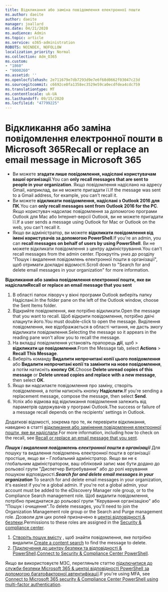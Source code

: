 ```yaml
---
title: Відкликання або заміна повідомлення електронної пошти
ms.author: daeite
author: daeite
manager: joallard
ms.date: 04/21/2020
ms.audience: Admin
ms.topic: article
ms.service: o365-administration
ROBOTS: NOINDEX, NOFOLLOW
localization_priority: Normal
ms.collection: Adm_O365
ms.custom:
- "1860"
- "9000260"
ms.assetid: ''
ms.openlocfilehash: 2e711679e7db7293d9e7e6f68d0662f03047c23d
ms.sourcegitcommit: c6692ce0fa1358ec3529e59ca0ecdfdea4cdc759
ms.translationtype: MT
ms.contentlocale: uk-UA
ms.lasthandoff: 09/15/2020
ms.locfileid: "47799225"
---
```

# <a name="recall-or-replace-an-email-message-in-microsoft-365"></a><span data-ttu-id="41de9-102">Відкликання або заміна повідомлення електронної пошти в Microsoft 365</span><span class="sxs-lookup"><span data-stu-id="41de9-102">Recall or replace an email message in Microsoft 365</span></span>

- <span data-ttu-id="41de9-103">Ви можете **згадати лише повідомлення, надіслані користувачам вашої організації**.</span><span class="sxs-lookup"><span data-stu-id="41de9-103">You can **only recall messages that are sent to people in your organization**.</span></span> <span data-ttu-id="41de9-104">Якщо повідомлення надіслано на адресу Gmail, наприклад, ви не можете пригадати її.</span><span class="sxs-lookup"><span data-stu-id="41de9-104">If the message was sent to a Gmail address, for example, you can't recall it.</span></span>
- <span data-ttu-id="41de9-105">Ви можете **відкликати повідомлення, надіслані з Outlook 2016 для ПК**.</span><span class="sxs-lookup"><span data-stu-id="41de9-105">You can **only recall messages sent from Outlook 2016 for the PC**.</span></span> <span data-ttu-id="41de9-106">Якщо користувач надсилає повідомлення за допомогою програми Outlook для Mac або Інтернет-версії Outlook, ви не можете пригадати її.</span><span class="sxs-lookup"><span data-stu-id="41de9-106">If a user sends a message using Outlook for Mac or Outlook on the web, you can't recall it.</span></span>
- <span data-ttu-id="41de9-107">Якщо ви адміністратор, ви можете **відкликати повідомлення від імені користувачів за допомогою PowerShell**.</span><span class="sxs-lookup"><span data-stu-id="41de9-107">If you're an admin, you can **recall messages on behalf of users by using PowerShell**.</span></span> <span data-ttu-id="41de9-108">Ви не можете відкликати повідомлення з центру адміністрування.</span><span class="sxs-lookup"><span data-stu-id="41de9-108">You can't recall messages from the admin center.</span></span> <span data-ttu-id="41de9-109">Прокрутіть униз до розділу "Пошук і видалення повідомлень електронної пошти в організації", щоб отримати докладні відомості.</span><span class="sxs-lookup"><span data-stu-id="41de9-109">Scroll down to "Search for and delete email messages in your organization" for more information.</span></span>

<span data-ttu-id="41de9-110">**Відкликання або заміна повідомлення електронної пошти, яке ви надіслали**</span><span class="sxs-lookup"><span data-stu-id="41de9-110">**Recall or replace an email message that you sent**</span></span>

1. <span data-ttu-id="41de9-111">В області папок ліворуч у вікні програми Outlook виберіть папку Надіслані.</span><span class="sxs-lookup"><span data-stu-id="41de9-111">In the folder pane on the left of the Outlook window, choose the Sent Items folder.</span></span>
2. <span data-ttu-id="41de9-112">Відкрийте повідомлення, яке потрібно відкликати.</span><span class="sxs-lookup"><span data-stu-id="41de9-112">Open the message that you want to recall.</span></span> <span data-ttu-id="41de9-113">Щоб відкрити повідомлення, потрібно двічі клацнути його.</span><span class="sxs-lookup"><span data-stu-id="41de9-113">You must double-click to open the message.</span></span> <span data-ttu-id="41de9-114">Виділення повідомлення, яке відображається в області читання, не дасть змогу відкликати повідомлення.</span><span class="sxs-lookup"><span data-stu-id="41de9-114">Selecting the message so it appears in the reading pane won't allow you to recall the message.</span></span>
3. <span data-ttu-id="41de9-115">На вкладці повідомлення установіть прапорець **дії**, щоб  >  **відкликати це повідомлення**.</span><span class="sxs-lookup"><span data-stu-id="41de9-115">From the Message tab, select **Actions** > **Recall This Message**.</span></span>
4. <span data-ttu-id="41de9-116">Виберіть команду **Видалити непрочитані копії цього повідомлення** або **Видалити непрочитані копії та замінити на нове повідомлення**, а потім натисніть **кнопку OK**.</span><span class="sxs-lookup"><span data-stu-id="41de9-116">Choose **Delete unread copies of this message** or **Delete unread copies and replace with a new message**, then select **OK**.</span></span>
5. <span data-ttu-id="41de9-117">Якщо ви надсилаєте повідомлення про заміну, створіть повідомлення, а потім натисніть кнопку **Надіслати**.</span><span class="sxs-lookup"><span data-stu-id="41de9-117">If you're sending a replacement message, compose the message, then select **Send**.</span></span>
6. <span data-ttu-id="41de9-118">Успіх або відмова від відкликання повідомлення залежить від параметрів одержувачів у програмі Outlook.</span><span class="sxs-lookup"><span data-stu-id="41de9-118">The success or failure of a message recall depends on the recipients' settings in Outlook.</span></span>

<span data-ttu-id="41de9-119">Додаткові відомості, зокрема про те, як перевірити відкликання, наведено в статті [відкликання або замінення повідомлення електронної пошти, яке ви надіслали](https://support.office.com/article/35027f88-d655-4554-b4f8-6c0729a723a0).</span><span class="sxs-lookup"><span data-stu-id="41de9-119">For more information, including how to check on the recall, see [Recall or replace an email message that you sent](https://support.office.com/article/35027f88-d655-4554-b4f8-6c0729a723a0).</span></span>

<span data-ttu-id="41de9-120">***Пошук і видалення повідомлень електронної пошти в організації*** Для пошуку та видалення повідомлень електронної пошти в організації простіше, якщо ви – Глобальний адміністратор. Якщо ви не є глобальним адміністратором, ваш обліковий запис має бути додано до рольової групи "Диспетчер Витребування" або до ролі керування пошуком відповідності.</span><span class="sxs-lookup"><span data-stu-id="41de9-120">***Search for and delete email messages in your organization*** To search for and delete email messages in your organization, it's easiest if you're a global admin. If you're not a global admin, your account must be added to the eDiscovery Manager role group, or to the Compliance Search management role.</span></span> <span data-ttu-id="41de9-121">Щоб видалити повідомлення, потрібно приєднатися до рольової групи "Керування організацією" або "Пошук і очищення".</span><span class="sxs-lookup"><span data-stu-id="41de9-121">To delete messages, you'll need to join the Organization Management role group or the Search and Purge management role.</span></span> <span data-ttu-id="41de9-122">Дозволи для цих ролей призначено в [центрі відповідності & безпеки](https://protection.office.com/).</span><span class="sxs-lookup"><span data-stu-id="41de9-122">Permissions to these roles are assigned in the [Security & compliance center](https://protection.office.com/).</span></span>

1. <span data-ttu-id="41de9-123">[Створіть пошук вмісту](https://docs.microsoft.com/microsoft-365/compliance/content-search) , щоб знайти повідомлення, яке потрібно видалити.</span><span class="sxs-lookup"><span data-stu-id="41de9-123">[Create a content search](https://docs.microsoft.com/microsoft-365/compliance/content-search) to find the message to delete.</span></span>
2. <span data-ttu-id="41de9-124">[Підключення до центру безпеки та відповідності & PowerShell](https://docs.microsoft.com/powershell/exchange/office-365-scc/connect-to-scc-powershell/connect-to-scc-powershell?view=exchange-ps).</span><span class="sxs-lookup"><span data-stu-id="41de9-124">[Connect to Security & Compliance Center PowerShell](https://docs.microsoft.com/powershell/exchange/office-365-scc/connect-to-scc-powershell/connect-to-scc-powershell?view=exchange-ps).</span></span> 

<span data-ttu-id="41de9-125">Якщо ви використовуєте МЗС, перегляньте статтю [підключитися до служби безпеки Microsoft 365 & центрі відповідності PowerShell за допомогою багатофакторної автентифікації](https://docs.microsoft.com/powershell/exchange/office-365-scc/connect-to-scc-powershell/mfa-connect-to-scc-powershell?view=exchange-ps).</span><span class="sxs-lookup"><span data-stu-id="41de9-125">If you're using MFA, see [Connect to Microsoft 365 security & Compliance Center PowerShell using multi-factor authentication](https://docs.microsoft.com/powershell/exchange/office-365-scc/connect-to-scc-powershell/mfa-connect-to-scc-powershell?view=exchange-ps).</span></span> 
